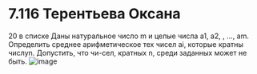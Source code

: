 # 7.116 Терентьева Оксана
20 в списке
Даны натуральное число m и целые числа а1, а2,  , ...,   аm. Определить среднее арифметическое тех чисел аi, которые кратны числуn. Допустить, что чи-сел, кратных n, среди заданных может не быть.
![image](https://user-images.githubusercontent.com/113889184/218956664-fca03ddb-ba6a-48b2-ab44-66dffe039f7a.png)
